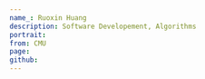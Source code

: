 ```yaml
---
name_: Ruoxin Huang
description: Software Developement, Algorithms
portrait:
from: CMU
page:
github:
---
```

